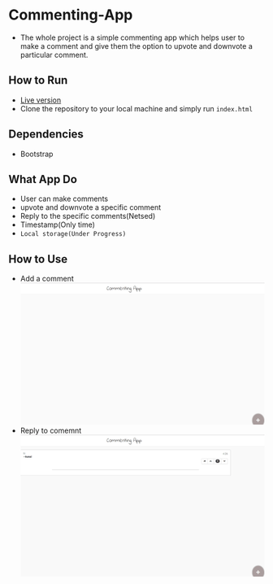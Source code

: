 # Commenting-App
* The whole project is a simple commenting app which helps user to make a comment and give them the option 
  to upvote and downvote a particular comment. 
## How to Run
* [Live version](https://kunal121.github.io/Commenting-App/)
* Clone the repository to your local machine and simply run `index.html`
## Dependencies
* Bootstrap
## What App Do
* User can make comments
* upvote and downvote a specific comment
* Reply to the specific comments(Netsed)
* Timestamp(Only time)
* `Local storage(Under Progress)`
## How to Use
* Add a comment
![Adding comments](https://github.com/kunal121/Commenting-App/blob/master/Demo/Adding%20comments.gif)
* Reply to comemnt
![Reply Comment](https://github.com/kunal121/Commenting-App/blob/master/Demo/How%20to%20reply%20.gif)
